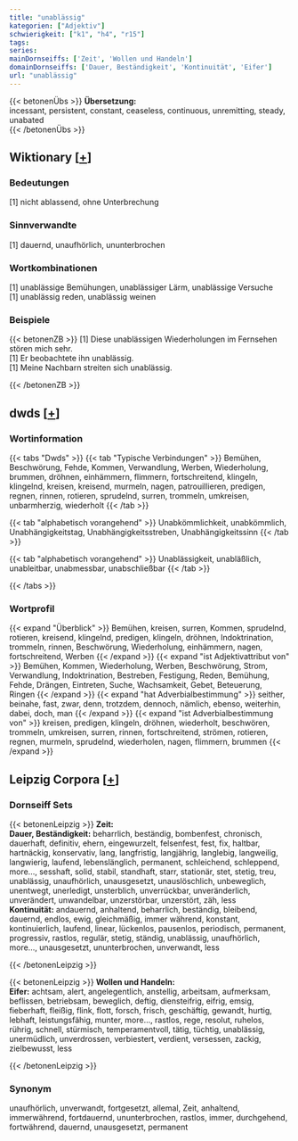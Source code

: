 ```yaml
---
title: "unablässig"
kategorien: ["Adjektiv"]
schwierigkeit: ["k1", "h4", "r15"]
tags:
series:
mainDornseiffs: ['Zeit', 'Wollen und Handeln']
domainDornseiffs: ['Dauer, Beständigkeit', 'Kontinuität', 'Eifer']
url: "unablässig"
---
```


{{< betonenÜbs >}}
**Übersetzung:**  
incessant, persistent, constant, ceaseless, continuous, unremitting, steady, unabated  
{{< /betonenÜbs >}}

## Wiktionary [[+](https://de.wiktionary.org/wiki/unablässig)]

### Bedeutungen
[1] nicht ablassend, ohne Unterbrechung  

### Sinnverwandte
[1] dauernd, unaufhörlich, ununterbrochen  

### Wortkombinationen
[1] unablässige Bemühungen, unablässiger Lärm, unablässige Versuche  
[1] unablässig reden, unablässig weinen  

### Beispiele
{{< betonenZB >}}
[1] Diese unablässigen Wiederholungen im Fernsehen stören mich sehr.  
[1] Er beobachtete ihn unablässig.  
[1] Meine Nachbarn streiten sich unablässig.  

{{< /betonenZB >}}


## dwds [[+](https://www.dwds.de/wb/unablässig)]

### Wortinformation
{{< tabs "Dwds" >}}
{{< tab "Typische Verbindungen" >}}
Bemühen, Beschwörung, Fehde, Kommen, Verwandlung, Werben, Wiederholung, brummen, dröhnen, einhämmern, flimmern, fortschreitend, klingeln, klingelnd, kreisen, kreisend, murmeln, nagen, patrouillieren, predigen, regnen, rinnen, rotieren, sprudelnd, surren, trommeln, umkreisen, unbarmherzig, wiederholt
{{< /tab >}}

{{< tab "alphabetisch vorangehend" >}}
Unabkömmlichkeit, unabkömmlich, Unabhängigkeitstag, Unabhängigkeitsstreben, Unabhängigkeitssinn
{{< /tab >}}

{{< tab "alphabetisch vorangehend" >}}
Unablässigkeit, unabläßlich, unableitbar, unabmessbar, unabschließbar
{{< /tab >}}

{{< /tabs >}}

### Wortprofil
{{< expand "Überblick" >}} Bemühen, kreisen, surren, Kommen, sprudelnd, rotieren, kreisend, klingelnd, predigen, klingeln, dröhnen, Indoktrination, trommeln, rinnen, Beschwörung, Wiederholung, einhämmern, nagen, fortschreitend, Werben {{< /expand >}}
{{< expand "ist Adjektivattribut von" >}} Bemühen, Kommen, Wiederholung, Werben, Beschwörung, Strom, Verwandlung, Indoktrination, Bestreben, Festigung, Reden, Bemühung, Fehde, Drängen, Eintreten, Suche, Wachsamkeit, Gebet, Beteuerung, Ringen {{< /expand >}}
{{< expand "hat Adverbialbestimmung" >}} seither, beinahe, fast, zwar, denn, trotzdem, dennoch, nämlich, ebenso, weiterhin, dabei, doch, man {{< /expand >}}
{{< expand "ist Adverbialbestimmung von" >}} kreisen, predigen, klingeln, dröhnen, wiederholt, beschwören, trommeln, umkreisen, surren, rinnen, fortschreitend, strömen, rotieren, regnen, murmeln, sprudelnd, wiederholen, nagen, flimmern, brummen {{< /expand >}}

## Leipzig Corpora [[+](https://corpora.uni-leipzig.de/en/res?word=unablässig&corpusId=deu_newscrawl-public_2018)]

### Dornseiff Sets
{{< betonenLeipzig >}}
**Zeit:**  
**Dauer, Beständigkeit:** beharrlich, beständig, bombenfest, chronisch, dauerhaft, definitiv, ehern, eingewurzelt, felsenfest, fest, fix, haltbar, hartnäckig, konservativ, lang, langfristig, langjährig, langlebig, langweilig, langwierig, laufend, lebenslänglich, permanent, schleichend, schleppend, more..., sesshaft, solid, stabil, standhaft, starr, stationär, stet, stetig, treu, unablässig, unaufhörlich, unausgesetzt, unauslöschlich, unbeweglich, unentwegt, unerledigt, unsterblich, unverrückbar, unveränderlich, unverändert, unwandelbar, unzerstörbar, unzerstört, zäh, less  
**Kontinuität:** andauernd, anhaltend, beharrlich, beständig, bleibend, dauernd, endlos, ewig, gleichmäßig, immer während, konstant, kontinuierlich, laufend, linear, lückenlos, pausenlos, periodisch, permanent, progressiv, rastlos, regulär, stetig, ständig, unablässig, unaufhörlich, more..., unausgesetzt, ununterbrochen, unverwandt, less  

{{< /betonenLeipzig >}}


{{< betonenLeipzig >}}
**Wollen und Handeln:**  
**Eifer:** achtsam, alert, angelegentlich, anstellig, arbeitsam, aufmerksam, beflissen, betriebsam, beweglich, deftig, diensteifrig, eifrig, emsig, fieberhaft, fleißig, flink, flott, forsch, frisch, geschäftig, gewandt, hurtig, lebhaft, leistungsfähig, munter, more..., rastlos, rege, resolut, ruhelos, rührig, schnell, stürmisch, temperamentvoll, tätig, tüchtig, unablässig, unermüdlich, unverdrossen, verbiestert, verdient, versessen, zackig, zielbewusst, less  

{{< /betonenLeipzig >}}

### Synonym
unaufhörlich, unverwandt, fortgesetzt, allemal, Zeit, anhaltend, immerwährend, fortdauernd, ununterbrochen, rastlos, immer, durchgehend, fortwährend, dauernd, unausgesetzt, permanent

